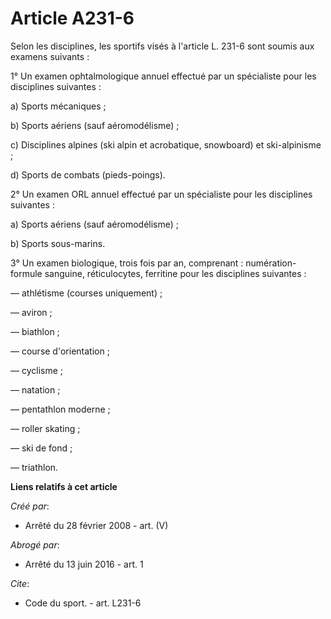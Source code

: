 # Article A231-6

Selon les disciplines, les sportifs visés à l'article L. 231-6 sont soumis aux examens suivants : 

1° Un examen ophtalmologique annuel effectué par un spécialiste pour les disciplines suivantes : 

a) Sports mécaniques ; 

b) Sports aériens (sauf aéromodélisme) ; 

c) Disciplines alpines (ski alpin et acrobatique, snowboard) et ski-alpinisme ; 

d) Sports de combats (pieds-poings). 

2° Un examen ORL annuel effectué par un spécialiste pour les disciplines suivantes : 

a) Sports aériens (sauf aéromodélisme) ; 

b) Sports sous-marins. 

3° Un examen biologique, trois fois par an, comprenant : numération-formule sanguine, réticulocytes, ferritine pour les
disciplines suivantes : 

― athlétisme (courses uniquement) ; 

― aviron ; 

― biathlon ; 

― course d'orientation ; 

― cyclisme ; 

― natation ; 

― pentathlon moderne ; 

― roller skating ; 

― ski de fond ; 

― triathlon.

**Liens relatifs à cet article**

_Créé par_:

  - Arrêté du 28 février 2008 - art. (V)

_Abrogé par_:

  - Arrêté du 13 juin 2016 - art. 1

_Cite_:

  - Code du sport. - art. L231-6
